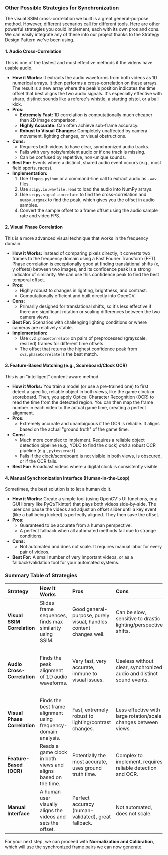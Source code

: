 ### Other Possible Strategies for Synchronization

The visual SSIM cross-correlation we built is a great general-purpose method. However, different scenarios call for different tools. Here are other powerful strategies you could implement, each with its own pros and cons. We can easily integrate any of these into our project thanks to the Strategy Design Pattern we've been using.

#### 1\. Audio Cross-Correlation

This is one of the fastest and most effective methods if the videos have usable audio.

  * **How it Works:** It extracts the audio waveforms from both videos as 1D numerical arrays. It then performs a cross-correlation on these arrays. The result is a new array where the peak's position indicates the time offset that best aligns the two audio signals. It's especially effective with sharp, distinct sounds like a referee's whistle, a starting pistol, or a ball kick.
  * **Pros:**
      * **Extremely Fast:** 1D correlation is computationally much cheaper than 2D image comparison.
      * **Highly Accurate:** Can often achieve sub-frame accuracy.
      * **Robust to Visual Changes:** Completely unaffected by camera movement, lighting changes, or visual obstructions.
  * **Cons:**
      * Requires both videos to have clear, synchronized audio tracks.
      * Fails with very noisy/ambient audio or if one track is missing.
      * Can be confused by repetitive, non-unique sounds.
  * **Best For:** Events where a distinct, shared audio event occurs (e.g., most field sports, races).
  * **Implementation:**
    1.  Use `ffmpeg-python` or a command-line call to extract audio as `.wav` files.
    2.  Use `scipy.io.wavfile.read` to load the audio into NumPy arrays.
    3.  Use `scipy.signal.correlate` to find the cross-correlation and `numpy.argmax` to find the peak, which gives you the offset in audio samples.
    4.  Convert the sample offset to a frame offset using the audio sample rate and video FPS.

#### 2\. Visual Phase Correlation

This is a more advanced visual technique that works in the frequency domain.

  * **How it Works:** Instead of comparing pixels directly, it converts two frames to the frequency domain using a Fast Fourier Transform (FFT). Phase correlation is exceptionally good at finding translational shifts (x, y offsets) between two images, and its confidence peak is a strong indicator of similarity. We can use this confidence peak to find the best temporal offset.
  * **Pros:**
      * Highly robust to changes in lighting, brightness, and contrast.
      * Computationally efficient and built directly into OpenCV.
  * **Cons:**
      * Primarily designed for translational shifts, so it's less effective if there are significant rotation or scaling differences between the two camera views.
  * **Best For:** Scenarios with challenging lighting conditions or where cameras are relatively stable.
  * **Implementation:**
      * Use `cv2.phaseCorrelate` on pairs of preprocessed (grayscale, resized) frames for different time offsets.
      * The offset that returns the highest confidence peak from `cv2.phaseCorrelate` is the best match.

#### 3\. Feature-Based Matching (e.g., Scoreboard/Clock OCR)

This is an "intelligent" content-aware method.

  * **How it Works:** You train a model (or use a pre-trained one) to first detect a specific, reliable object in both views, like the game clock or scoreboard. Then, you apply Optical Character Recognition (OCR) to read the time from the detected region. You can then map the frame number in each video to the actual game time, creating a perfect alignment.
  * **Pros:**
      * Extremely accurate and unambiguous if the OCR is reliable. It aligns based on the actual "ground truth" of the game time.
  * **Cons:**
      * Much more complex to implement. Requires a reliable object detection pipeline (e.g., YOLO to find the clock) *and* a robust OCR pipeline (e.g., `pytesseract`).
      * Fails if the clock/scoreboard is not visible in both views, is obscured, or if the OCR fails.
  * **Best For:** Broadcast videos where a digital clock is consistently visible.

#### 4\. Manual Synchronization Interface (Human-in-the-Loop)

Sometimes, the best solution is to let a human do it.

  * **How it Works:** Create a simple tool (using OpenCV's UI functions, or a GUI library like PyQt/Tkinter) that plays both videos side-by-side. The user can pause the videos and adjust an offset slider until a key event (like a ball being kicked) is perfectly aligned. They then save the offset.
  * **Pros:**
      * Guaranteed to be accurate from a human perspective.
      * A perfect fallback when all automated methods fail due to strange conditions.
  * **Cons:**
      * Not automated and does not scale. It requires manual labor for every pair of videos.
  * **Best For:** A small number of very important videos, or as a fallback/validation tool for your automated systems.

### Summary Table of Strategies

| Strategy | How It Works | Pros | Cons | Best For |
| :--- | :--- | :--- | :--- | :--- |
| **Visual SSIM Correlation** | Slides frame sequences, finds max similarity using SSIM. | Good general-purpose, purely visual, handles content changes well. | Can be slow, sensitive to drastic lighting/perspective shifts. | A robust default choice when audio is unavailable. |
| **Audio Cross-Correlation** | Finds the peak alignment of 1D audio waveforms. | Very fast, very accurate, immune to visual issues. | Useless without clear, synchronized audio and distinct sound events. | Sports with whistles, races with starting guns, interviews with clappers. |
| **Visual Phase Correlation**| Finds the best frame alignment using frequency-domain analysis. | Fast, extremely robust to lighting/contrast changes. | Less effective with large rotation/scale changes between views. | Videos with difficult or inconsistent lighting. |
| **Feature-Based (OCR)** | Reads a game clock in both views and aligns based on the time. | Potentially the most accurate, uses ground truth time. | Complex to implement, requires reliable detection and OCR. | Professional broadcasts with a consistent on-screen clock. |
| **Manual Interface** | A human user visually aligns the videos and sets the offset. | Perfect accuracy (human-validated), great fallback. | Not automated, does not scale. | Final validation, or when all automated methods fail. |

For your next step, we can proceed with **Normalization and Calibration**, which will use the synchronized frame pairs we can now generate.